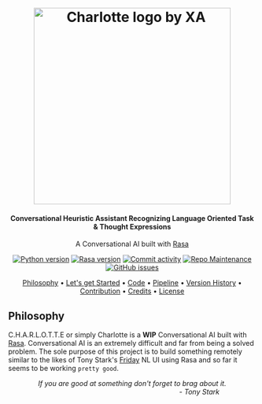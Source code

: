 <h1 align="center">
  <br>
  <img src="https://raw.githubusercontent.com/xames3/charlotte/assets/min_charlotte_logo.png" title="Charlotte logo by XA" width="400">
  <br>
  <h4 align="center">Conversational Heuristic Assistant Recognizing Language Oriented Task & Thought Expressions</h4>
</h1>

<p align="center">
  A Conversational AI built with <a href="https://rasa.com/">Rasa</a>
</p>

<p align="center">
    <!-- Python version -->
    <a href="https://www.python.org/downloads/release/python-365/"><img src="https://img.shields.io/pypi/pyversions/rasa" alt="Python version"/></a>
    <!-- Rasa version -->
    <a href="https://pypi.org/project/rasa/"><img src="https://img.shields.io/pypi/v/rasa.svg?label=rasa" alt="Rasa version"/></a>
    <!-- Last commit -->
    <a href="https://github.com/xames3/charlotte/commits/master"><imgM src="https://img.shields.io/github/last-commit/xames3/charlotte.svg" alt="Last commit"/></a>
    <!-- Commit activity  -->
    <a href="https://github.com/xames3/charlotte/"><img src="https://img.shields.io/github/last-commit/xames3/charlotte" alt="Commit activity"/></a>
    <!-- Maintenance  -->
    <a href="https://github.com/xames3/charlotte/"><img src="https://img.shields.io/maintenance/yes/2019" alt="Repo Maintenance"/></a>
    <!-- GitHub issues -->
    <a href="https://github.com/xames3/charlotte/issues"><img src="https://img.shields.io/github/issues/xames3/charlotte" alt="GitHub issues"/></a>
</p>

<p align="center">
  <a href="#philosophy">Philosophy</a> •
  <a href="#lets-get-started">Let's get Started</a> •
  <a href="#code">Code</a> •
  <a href="#pipeline">Pipeline</a> •
  <a href="#version-history">Version History</a> •
  <a href="#contribution">Contribution</a> •
  <a href="#credits">Credits</a> •
  <a href="#license">License</a>
</p>

## Philosophy

C.H.A.R.L.O.T.T.E or simply Charlotte is a **WIP** Conversational AI built with <a href="https://rasa.com/">Rasa</a>. Conversational AI is an extremely difficult and far from being a solved problem.
The sole purpose of this project is to build something remotely similar to the likes of Tony Stark's <a href="https://ironman.fandom.com/wiki/F.R.I.D.A.Y.">Friday</a> NL UI using Rasa and so far it seems to be working  `pretty good`.

<p align="center"><i>If you are good at something don't forget to brag about it.<br>
&emsp;&emsp;&emsp;&emsp;&emsp;&emsp;&emsp;&emsp;&emsp;&emsp;&emsp;&emsp;&emsp;&emsp;&emsp;&emsp;&emsp;&emsp;&emsp;&ensp;- Tony Stark</i>
